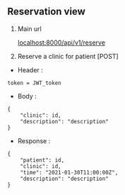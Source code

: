 ## Reservation view
1. Main url

    <localhost:8000/api/v1/reserve>

2. Reserve a clinic for patient [POST]
- Header :
```
token = JWT_token
```
- Body :
```
{
    "clinic": id,
    "description": "description"
}
```
- Response :    
```
{
    "patient": id,
    "clinic": id,
    "time": "2021-01-30T11:00:00Z",
    "description": "description"
}
```
